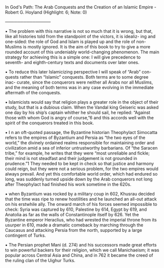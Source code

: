 In God's Path: The Arab Conquests and the Creation of an Islamic Empire - Robert G. Hoyland (Highlight: 6; Note: 0)

───────────────

▪ The problem with this narrative is not so much that it is wrong, but that, like all histories told from the standpoint of the victors, it is idealiz- ing and one-sided: the role of God and Islam is played up and the role of non-Muslims is mostly ignored. It is the aim of this book to try to give a more rounded account of this undeniably world-changing phenomenon. The main strategy for achieving this is a simple one: I will give precedence to seventh- and eighth-century texts and documents over later ones.

▪ To reduce this later Islamicizing perspective I will speak of “Arab” con- quests rather than “Islamic” conquests. Both terms are to some degree inac- curate, since the conquerors were neither all Arabs nor all Muslims, and the meaning of both terms was in any case evolving in the immediate aftermath of the conquests.

▪ Islamicists would say that religion plays a greater role in the object of their study, but that is a dubious claim. When the Vandal king Geiseric was asked one day by his ship’s captain whither he should sail, he replied: “Against those with whom God is angry of course,”6 and this accords well with the spirit of the conquerors treated in this book.

▪ I n an oft-quoted passage, the Byzantine historian Theophylact Simocatta refers to the empires of Byzantium and Persia as “the two eyes of the world,” the divinely ordained realms responsible for maintaining order and civilization amid a sea of inferior untrustworthy barbarians. Of “the Saracen tribe,” for example, he writes that they were “most unreliable and fickle; their mind is not steadfast and their judgement is not grounded in prudence.”1 They needed to be kept in check so that justice and harmony could reign, but they were not a serious problem, for the two empires would always prevail. And yet this comfortable world order, which had endured so long, was suddenly turned upside down by the Arab conquerors not long after Theophylact had finished his work sometime in the 620s.

▪ when Byzantium was rocked by a military coup in 602, Khusrau decided that the time was ripe to renew hostilities and he launched an all-out attack on his erstwhile ally. The onward march of his forces seemed impossible to check: Syria was captured by 610, Palestine by 614, Egypt by 619, and Anatolia as far as the walls of Constantinople itself by 626. Yet the Byzantine emperor Heraclius, who had wrested the imperial throne from its usurper in 610, made a dramatic comeback by marching through the Caucasus and attacking Persia from the north, supported by a large contingent of Turks. 

▪ The Persian prophet Mani (d. 274) and his successors made great efforts to win powerful backers for their religion, which we call Manichaeism; it was popular across Central Asia and China, and in 762 it became the creed of the ruling clan of the Uighur Turks.